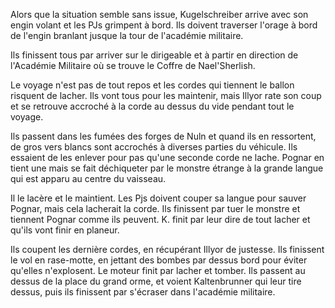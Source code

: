 Alors que la situation semble sans issue, Kugelschreiber arrive avec son engin
volant et les PJs grimpent à bord. Ils doivent traverser l'orage à bord de
l'engin branlant jusque la tour de l'académie militaire.

Ils finissent tous par arriver sur le dirigeable et à partir en direction de
l'Académie Militaire où se trouve le Coffre de Nael'Sherlish.

Le voyage n'est pas de tout repos et les cordes qui tiennent le ballon risquent
de lacher. Ils vont tous pour les maintenir, mais Illyor rate son coup et se
retrouve accroché à la corde au dessus du vide pendant tout le voyage.

Ils passent dans les fumées des forges de Nuln et quand ils en ressortent, de
gros vers blancs sont accrochés à diverses parties du véhicule. Ils essaient de
les enlever pour pas qu'une seconde corde ne lache. Pognar en tient une mais se
fait déchiqueter par le monstre étrange à la grande langue qui est apparu au
centre du vaisseau.

Il le lacère et le maintient. Les Pjs doivent couper sa langue pour sauver Pognar,
mais cela lacherait la corde. Ils finissent par tuer le monstre et tiennent
Pognar comme ils peuvent. K. finit par leur dire de tout lacher et qu'ils vont
finir en planeur.

Ils coupent les dernière cordes, en récupérant Illyor de justesse. Ils
finissent le vol en rase-motte, en jettant des bombes par dessus bord pour
éviter qu'elles n'explosent. Le moteur finit par lacher et tomber. Ils passent
au dessus de la place du grand orme, et voient Kaltenbrunner qui leur tire
dessus, puis ils finissent par s'écraser dans l'académie militaire.
